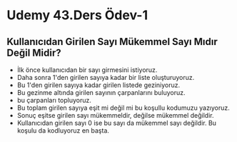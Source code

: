 # Udemy 43.Ders Ödev-1

## Kullanıcıdan Girilen Sayı Mükemmel Sayı Mıdır Değil Midir?

* İlk önce kullanıcıdan bir sayı girmesini istiyoruz.
* Daha sonra 1'den girilen sayıya kadar bir liste oluşturuyoruz.
* Bu 1'den girilen sayıya kadar girilen listede geziniyoruz.
* Bu gezinme altında girilen sayının çarpanlarını buluyoruz.
* bu çarpanları topluyoruz.
* Bu toplam girilen sayıya eşit mi değil mi bu koşullu kodumuzu yazıyoruz.
* Sonuç eşitse girilen sayı mükemmeldir, değilse mükemmel değildir.
* Kullanıcıdan girilen sayı 0 ise bu sayı da mükemmel sayı değildir. Bu koşulu da kodluyoruz en başta.